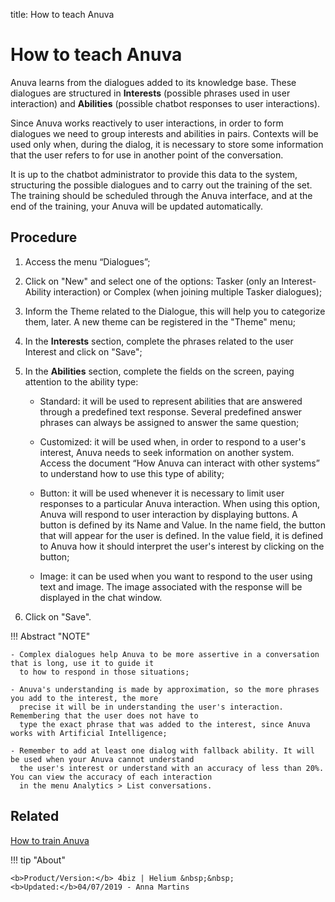 title: How to teach Anuva
# How to teach Anuva

Anuva learns from the dialogues added to its knowledge base. These dialogues are structured in **Interests** (possible phrases used in user interaction) and **Abilities** (possible chatbot responses to user interactions). 

Since Anuva works reactively to user interactions, in order to form dialogues we need to group interests and abilities in pairs. Contexts will be used only when, during the dialog, it is necessary to store some information that the user refers to for use in another point of the conversation.

It is up to the chatbot administrator to provide this data to the system, structuring the possible dialogues and to carry out the training of the set. The training should be scheduled through the Anuva interface, and at the end of the training, your Anuva will be updated automatically.

Procedure
------------

1.	Access the menu “Dialogues”;

2.	Click on "New" and select one of the options: Tasker (only an Interest-Ability interaction) or Complex (when joining multiple Tasker dialogues);

3.	Inform the Theme related to the Dialogue, this will help you to categorize them, later. A new theme can be registered in the "Theme" menu;

4.	In the **Interests** section, complete the phrases related to the user Interest and click on "Save";

5.	In the **Abilities** section, complete the fields on the screen, paying attention to the ability type:

	   - Standard: it will be used to represent abilities that are answered through a predefined text response. Several                  predefined answer phrases can always be assigned to answer the same question;

	   - Customized: it will be used when, in order to respond to a user's interest, Anuva needs to seek information on                  another system. Access the document “How Anuva can interact with other systems” to understand how to use this type of            ability;

	   - Button: it will be used whenever it is necessary to limit user responses to a particular Anuva interaction. When                using this option, Anuva will respond to user interaction by displaying buttons. A button is defined by its Name and              Value. In the name field, the button that will appear for the user is defined. In the value field, it is defined to              Anuva how it should interpret the user's interest by clicking on the button;

	   - Image: it can be used when you want to respond to the user using text and image. The image associated with the                  response will be displayed in the chat window.


6. Click on "Save".

!!! Abstract "NOTE"

    - Complex dialogues help Anuva to be more assertive in a conversation that is long, use it to guide it 
      to how to respond in those situations;
    
    - Anuva's understanding is made by approximation, so the more phrases you add to the interest, the more 
      precise it will be in understanding the user's interaction. Remembering that the user does not have to 
      type the exact phrase that was added to the interest, since Anuva works with Artificial Intelligence;
                
    - Remember to add at least one dialog with fallback ability. It will be used when your Anuva cannot understand 
      the user's interest or understand with an accuracy of less than 20%. You can view the accuracy of each interaction 
      in the menu Analytics > List conversations.
 
 
Related
--------
 
[How to train Anuva](/en-us/anuva/use/trainning-anuva.html)
 
 

!!! tip "About"

    <b>Product/Version:</b> 4biz | Helium &nbsp;&nbsp;
    <b>Updated:</b>04/07/2019 - Anna Martins
    
